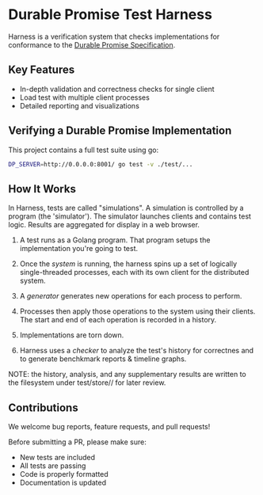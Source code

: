 # Durable Promise Test Harness 

Harness is a verification system that checks implementations for conformance to the [Durable Promise Specification](https://github.com/resonatehq/durable-promise). 

## Key Features
- In-depth validation and correctness checks for single client 
- Load test with multiple client processes
- Detailed reporting and visualizations

## Verifying a Durable Promise Implementation  

This project contains a full test suite using go:
```bash
DP_SERVER=http://0.0.0.0:8001/ go test -v ./test/...  
```

## How It Works 

In Harness, tests are called "simulations". A simulation is controlled by a program (the 'simulator'). The simulator launches clients and contains test logic. Results are aggregated for display in a web browser. 

1. A test runs as a Golang program. That program setups the implementation you're going to test. 

2. Once the *system* is running, the harness spins up a set of logically single-threaded processes, each with its own client for the distributed system. 

3. A *generator* generates new operations for each process to perform. 

4. Processes then apply those operations to the system using their clients. The start and end of each operation is recorded in a history. 

5. Implementations are torn down. 

6. Harness uses a *checker* to analyze the test's history for correctnes and to generate benchkmark reports & timeline graphs. 

NOTE: the history, analysis, and any supplementary results are written to the filesystem under test/store/<test-name>/<date> for later review.

## Contributions

We welcome bug reports, feature requests, and pull requests!

Before submitting a PR, please make sure:

- New tests are included
- All tests are passing
- Code is properly formatted
- Documentation is updated

